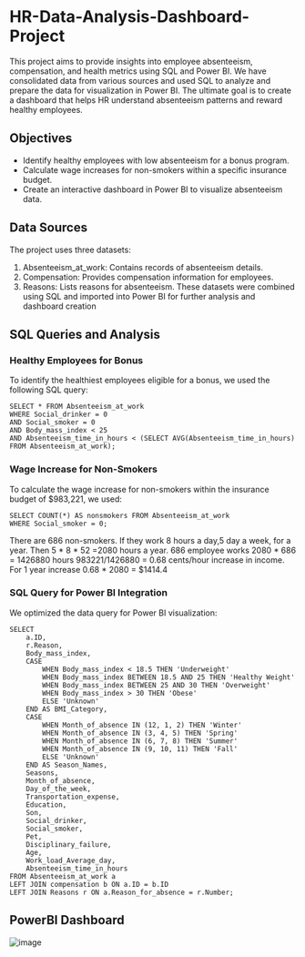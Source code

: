 # HR-Data-Analysis-Dashboard-Project
This project aims to provide insights into employee absenteeism, compensation, and health metrics using SQL and Power BI. We have consolidated data from various sources and used SQL to analyze and prepare the data for visualization in Power BI. The ultimate goal is to create a dashboard that helps HR understand absenteeism patterns and reward healthy employees.

## Objectives
- Identify healthy employees with low absenteeism for a bonus program.
- Calculate wage increases for non-smokers within a specific insurance budget.
- Create an interactive dashboard in Power BI to visualize absenteeism data.

## Data Sources
The project uses three datasets:

1. Absenteeism_at_work: Contains records of absenteeism details.
2. Compensation: Provides compensation information for employees.
3. Reasons: Lists reasons for absenteeism.
These datasets were combined using SQL and imported into Power BI for further analysis and dashboard creation

## SQL Queries and Analysis
### Healthy Employees for Bonus
To identify the healthiest employees eligible for a bonus, we used the following SQL query:
```
SELECT * FROM Absenteeism_at_work 
WHERE Social_drinker = 0 
AND Social_smoker = 0 
AND Body_mass_index < 25 
AND Absenteeism_time_in_hours < (SELECT AVG(Absenteeism_time_in_hours) FROM Absenteeism_at_work);
```
### Wage Increase for Non-Smokers
To calculate the wage increase for non-smokers within the insurance budget of $983,221, we used:
```
SELECT COUNT(*) AS nonsmokers FROM Absenteeism_at_work
WHERE Social_smoker = 0;
```
There are 686 non-smokers. If they work 8 hours a day,5 day a week, for a year. Then
5 * 8 * 52 =2080 hours a year.
686 employee works 2080 * 686 = 1426880 hours
983221/1426880 = 0.68 cents/hour increase in income.
For 1 year increase 0.68 * 2080 = $1414.4

### SQL Query for Power BI Integration
We optimized the data query for Power BI visualization:
```
SELECT 
    a.ID,
    r.Reason,
    Body_mass_index,
    CASE 
        WHEN Body_mass_index < 18.5 THEN 'Underweight'
        WHEN Body_mass_index BETWEEN 18.5 AND 25 THEN 'Healthy Weight'
        WHEN Body_mass_index BETWEEN 25 AND 30 THEN 'Overweight'
        WHEN Body_mass_index > 30 THEN 'Obese'
        ELSE 'Unknown' 
    END AS BMI_Category,
    CASE 
        WHEN Month_of_absence IN (12, 1, 2) THEN 'Winter'
        WHEN Month_of_absence IN (3, 4, 5) THEN 'Spring'
        WHEN Month_of_absence IN (6, 7, 8) THEN 'Summer'
        WHEN Month_of_absence IN (9, 10, 11) THEN 'Fall'
        ELSE 'Unknown' 
    END AS Season_Names,
    Seasons,
    Month_of_absence,
    Day_of_the_week,
    Transportation_expense,
    Education,
    Son,
    Social_drinker,
    Social_smoker,
    Pet,
    Disciplinary_failure,
    Age,
    Work_load_Average_day,
    Absenteeism_time_in_hours
FROM Absenteeism_at_work a
LEFT JOIN compensation b ON a.ID = b.ID
LEFT JOIN Reasons r ON a.Reason_for_absence = r.Number;
```
## PowerBI Dashboard
![image](https://github.com/billy3b/HR-Data-Analysis-Dashboard-Project/assets/108816279/deaf3d48-f7a3-44b5-926c-334da729911b)


